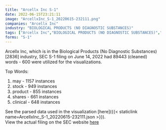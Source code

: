 ```yaml
---
title: "Arcellx Inc S-1"
date: 2022-06-15T23:21:11
image: "ArcellxInc_S-1_20220615-232111.png"
companies: "Arcellx Inc"
industry: "BIOLOGICAL PRODUCTS (NO DIAGNOSTIC SUBSTANCES)"
tags: ["Arcellx Inc","BIOLOGICAL PRODUCTS (NO DIAGNOSTIC SUBSTANCES)","06-14-2022","S-1"]
forms: "S-1"
---
```

Arcellx Inc, which is in the Biological Products (No Diagnostic Substances) [2836] industry, SEC S-1 filing on June 14, 2022 had 89443 (cleaned) words - 600 were utilized for the visualizations.

Top Words:
1. may - 1157 instances
2. stock - 949 instances
3. product - 855 instances
4. shares - 661 instances
5. clinical - 648 instances


See the parsed data used in the visualization [here]({{< staticlink name=ArcellxInc_S-1_20220615-232111.json >}}).  
View the actual filing on the SEC website [here](https://www.sec.gov/Archives/edgar/data/1786205/0001193125-22-173436.txt)